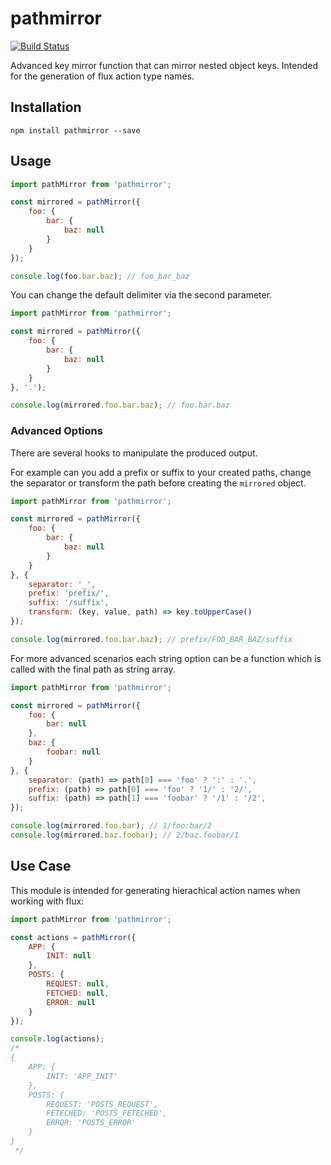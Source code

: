 # pathmirror

[![Build Status](https://travis-ci.org/werk85/pathmirror.svg?branch=master)](https://travis-ci.org/werk85/pathmirror)

Advanced key mirror function that can mirror nested object keys. Intended for the generation of flux action type names.

## Installation

```
npm install pathmirror --save
```

## Usage

```js
import pathMirror from 'pathmirror';

const mirrored = pathMirror({
    foo: {
        bar: {
            baz: null
        }
    }
});

console.log(foo.bar.baz); // foo_bar_baz
```

You can change the default delimiter via the second parameter.

```js
import pathMirror from 'pathmirror';

const mirrored = pathMirror({
    foo: {
        bar: {
            baz: null
        }
    }
}, '.');

console.log(mirrored.foo.bar.baz); // foo.bar.baz
```

### Advanced Options

There are several hooks to manipulate the produced output.

For example can you add a prefix or suffix to your created paths, change the separator or transform the path before creating the `mirrored` object.

```js
import pathMirror from 'pathmirror';

const mirrored = pathMirror({
    foo: {
        bar: {
            baz: null
        }
    }
}, {
    separator: '_',
    prefix: 'prefix/',
    suffix: '/suffix',
    transform: (key, value, path) => key.toUpperCase()
});

console.log(mirrored.foo.bar.baz); // prefix/FOO_BAR_BAZ/suffix
```

For more advanced scenarios each string option can be a function which is called with the final path as string array.

```js
import pathMirror from 'pathmirror';

const mirrored = pathMirror({
    foo: {
        bar: null
    },
    baz: {
        foobar: null
    }
}, {
    separator: (path) => path[0] === 'foo' ? ':' : '.',
    prefix: (path) => path[0] === 'foo' ? '1/' : '2/',
    suffix: (path) => path[1] === 'foobar' ? '/1' : '/2',
});

console.log(mirrored.foo.bar); // 1/foo:bar/2
console.log(mirrored.baz.foobar); // 2/baz.foobar/1
```

## Use Case

This module is intended for generating hierachical action names when working with flux:

```js
import pathMirror from 'pathmirror';

const actions = pathMirror({
    APP: {
        INIT: null
    },
    POSTS: {
        REQUEST: null,
        FETCHED: null,
        ERROR: null
    }
});

console.log(actions);
/*
{
    APP: {
        INIT: 'APP_INIT'
    },
    POSTS: {
        REQUEST: 'POSTS_REQUEST',
        FETECHED: 'POSTS_FETECHED',
        ERROR: 'POSTS_ERROR'
    }
}
 */
```

